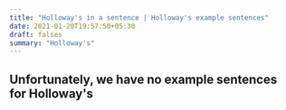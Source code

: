 ```yaml
---
title: "Holloway's in a sentence | Holloway's example sentences"
date: 2021-01-20T19:57:50+05:30
draft: falses
summary: "Holloway's"
---
```

## Unfortunately, we have no example sentences for Holloway's                 

